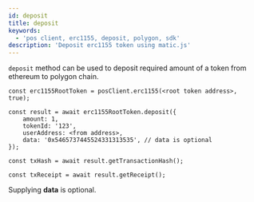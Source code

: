 ```yaml
---
id: deposit
title: deposit
keywords:
  - 'pos client, erc1155, deposit, polygon, sdk'
description: 'Deposit erc1155 token using matic.js'
---
```


`deposit` method can be used to deposit required amount of a token from ethereum to polygon chain.

```
const erc1155RootToken = posClient.erc1155(<root token address>, true);

const result = await erc1155RootToken.deposit({
    amount: 1,
    tokenId: '123',
    userAddress: <from address>,
    data: '0x5465737445524331313535', // data is optional
});

const txHash = await result.getTransactionHash();

const txReceipt = await result.getReceipt();

```

Supplying **data** is optional.